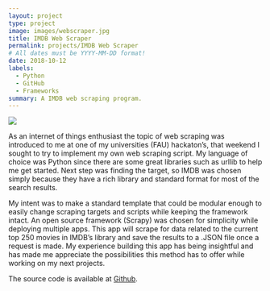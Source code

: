 ```yaml
---
layout: project
type: project
image: images/webscraper.jpg
title: IMDB Web Scraper
permalink: projects/IMDB Web Scraper
# All dates must be YYYY-MM-DD format!
date: 2018-10-12
labels:
  - Python
  - GitHub
  - Frameworks
summary: A IMDB web scraping program.
---
```


<img class="ui image" src="{{ site.baseurl }}/images/webscraper2.png">

  As an internet of things enthusiast the topic of web scraping was introduced to me at one of my universities (FAU) hackaton’s, that weekend I sought to try to implement my own web scraping script. My language of choice was Python since there are some great libraries such as urllib to help me get started. Next step was finding the target, so IMDB was chosen simply because they have a rich library and standard format for most of the search results.

  My intent was to make a standard template that could be modular enough to easily change scraping targets and scripts while keeping the framework intact. An open source framework (Scrapy) was chosen for simplicity while deploying multiple apps. This app will scrape for data related to the current top 250 movies in IMDB’s library and save the results to a .JSON file once a request is made. My experience building this app has being insightful and has made me appreciate the possibilities this method has to offer while working on my next projects.


The source code is available at [Github](https://github.com/ThiagoM728/IMDBwebscraper).

